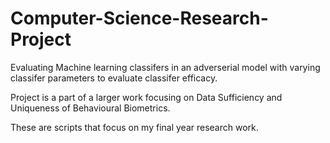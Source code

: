 # Computer-Science-Research-Project
Evaluating Machine learning classifers in an adverserial model with varying classifer parameters to evaluate classifer efficacy.


Project is a part of a larger work focusing on Data Sufficiency and Uniqueness of Behavioural Biometrics.

These are scripts that focus on my final year research work.
